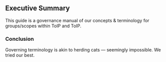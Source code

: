 ## Executive Summary
This guide is a governance manual of our concepts & terminology for groups/scopes within ToIP and ToIP.

### Conclusion

Governing terminology is akin to herding cats — seemingly impossible. We tried our best.